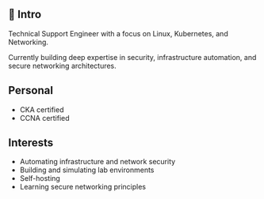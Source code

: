 ## 👋 Intro

Technical Support Engineer with a focus on Linux, Kubernetes, and Networking.

Currently building deep expertise in security, infrastructure automation, and secure networking architectures.

## Personal

- CKA certified
- CCNA certified

## Interests

- Automating infrastructure and network security
- Building and simulating lab environments
- Self-hosting
- Learning secure networking principles

